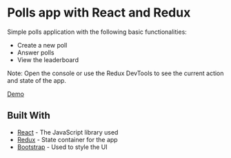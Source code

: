 # Polls app with React and Redux

Simple polls application with the following basic functionalities:
- Create a new poll
- Answer polls
- View the leaderboard

Note: Open the console or use the Redux DevTools to see the current action and state of the app.

[Demo](https://dinoxas-react-redux-polls.netlify.com)

## Built With

* [React](https://reactjs.org/) - The JavaScript library used
* [Redux](https://redux.js.org/) - State container for the app
* [Bootstrap](https://getbootstrap.com/) - Used to style the UI
